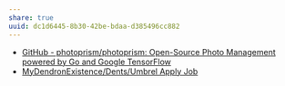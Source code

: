 ```yaml
---
share: true
uuid: dc1d6445-8b30-42be-bdaa-d385496cc882
---
```

* [GitHub - photoprism/photoprism: Open-Source Photo Management powered by Go and Google TensorFlow](https://github.com/photoprism/photoprism)
* [MyDendronExistence/Dents/Umbrel Apply Job](/undefined)